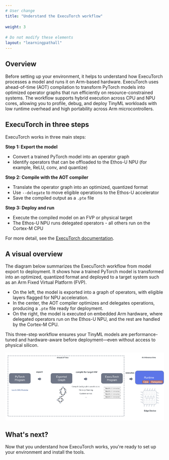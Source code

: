 ```yaml
---
# User change
title: "Understand the ExecuTorch workflow"

weight: 3

# Do not modify these elements
layout: "learningpathall"
---
```

##  Overview

Before setting up your environment, it helps to understand how ExecuTorch processes a model and runs it on Arm-based hardware. ExecuTorch uses ahead-of-time (AOT) compilation to transform PyTorch models into optimized operator graphs that run efficiently on resource-constrained systems. The workflow supports hybrid execution across CPU and NPU cores, allowing you to profile, debug, and deploy TinyML workloads with low runtime overhead and high portability across Arm microcontrollers.

## ExecuTorch in three steps

ExecuTorch works in three main steps:

**Step 1: Export the model**

   - Convert a trained PyTorch model into an operator graph
   - Identify operators that can be offloaded to the Ethos-U NPU (for example, ReLU, conv, and quantize)

**Step 2: Compile with the AOT compiler**

   - Translate the operator graph into an optimized, quantized format
   - Use `--delegate` to move eligible operations to the Ethos-U accelerator
   - Save the compiled output as a `.pte` file

**Step 3: Deploy and run**

   - Execute the compiled model on an FVP or physical target
   - The Ethos-U NPU runs delegated operators - all others run on the Cortex-M CPU

For more detail, see the [ExecuTorch documentation](https://docs.pytorch.org/executorch/stable/intro-how-it-works.html).


## A visual overview

The diagram below summarizes the ExecuTorch workflow from model export to deployment. It shows how a trained PyTorch model is transformed into an optimized, quantized format and deployed to a target system such as an Arm Fixed Virtual Platform (FVP).

- On the left, the model is exported into a graph of operators, with eligible layers flagged for NPU acceleration.
- In the center, the AOT compiler optimizes and delegates operations, producing a `.pte` file ready for deployment.
- On the right, the model is executed on embedded Arm hardware, where delegated operators run on the Ethos-U NPU, and the rest are handled by the Cortex-M CPU.

This three-step workflow ensures your TinyML models are performance-tuned and hardware-aware before deployment—even without access to physical silicon.

![Diagram showing the three-step ExecuTorch workflow from model export to deployment#center](./how-executorch-works-high-level.png "The three-step ExecuTorch workflow from model export to deployment")

## What's next?

Now that you understand how ExecuTorch works, you're ready to set up your environment and install the tools.
